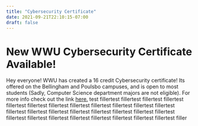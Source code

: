 ```yaml
---
title: "Cybersecurity Certificate"
date: 2021-09-21T22:10:15-07:00
draft: false
---
```


# New WWU Cybersecurity Certificate Available!
Hey everyone! WWU has created a 16 credit Cybersecurity certificate! Its offered on the Bellingham and Poulsbo campuses, and is open to most students (Sadly, Computer Science department majors are not eligible). For more info check out the link [here.](https://cs.wwu.edu/cybersecurity/programs-cybercert) test fillertest fillertest fillertest fillertest fillertest fillertest fillertest fillertest fillertest fillertest fillertest fillertest fillertest fillertest fillertest fillertest fillertest fillertest fillertest fillertest fillertest fillertest fillertest fillertest fillertest fillertest fillertest fillertest filler